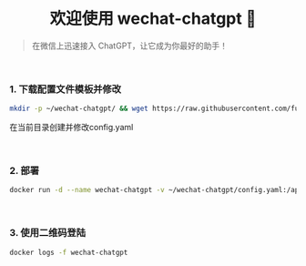 <h1 align="center">欢迎使用 wechat-chatgpt 👋</h1>

> 在微信上迅速接入 ChatGPT，让它成为你最好的助手！  

&nbsp;

### 1. 下载配置文件模板并修改
```sh
mkdir -p ~/wechat-chatgpt/ && wget https://raw.githubusercontent.com/fuergaosi233/wechat-chatgpt/main/config.yaml.example -O ~/wechat-chatgpt/config.yaml && touch ~/wechat-chatgpt/wechat-assistant.memory-card.json
```
在当前目录创建并修改config.yaml

&nbsp;

### 2. 部署
```sh
docker run -d --name wechat-chatgpt -v ~/wechat-chatgpt/config.yaml:/app/config.yaml -v ~/wechat-chatgpt/wechat-assistant.memory-card.json:/app/wechat-assistant.memory-card.json shiruixuan/wechat-chatgpt:latest
```

&nbsp;

### 3. 使用二维码登陆
```sh
docker logs -f wechat-chatgpt
```
